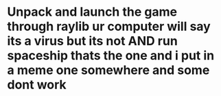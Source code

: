 # Unpack and launch the game through raylib ur computer will say its a virus but its not AND run spaceship thats the one and i put in a meme one somewhere and some dont work 

